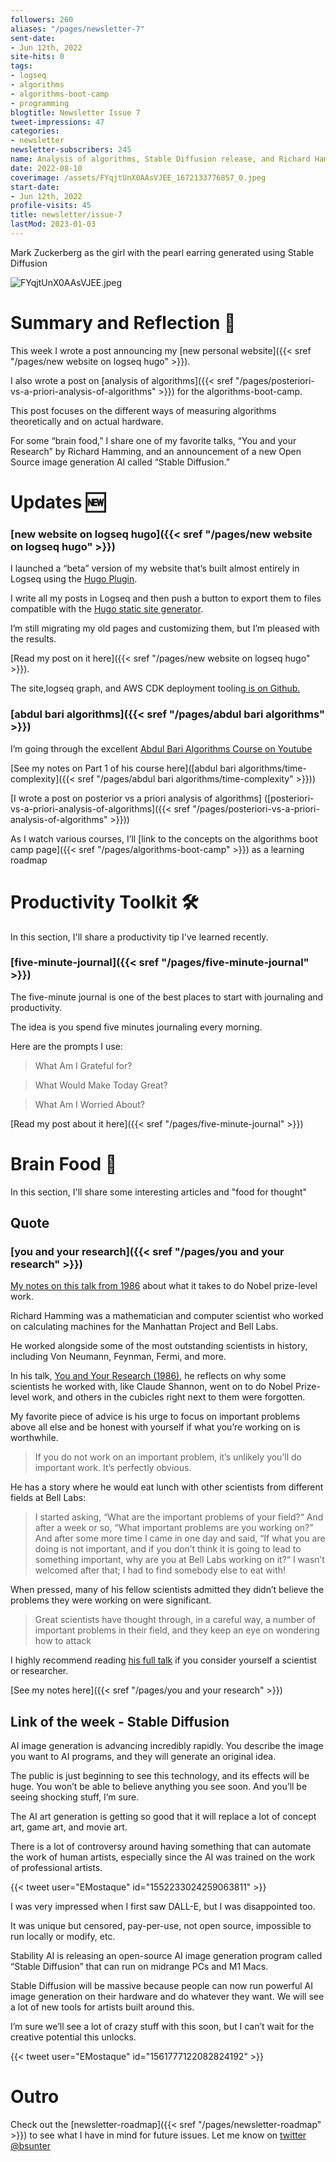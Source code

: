 ```yaml
---
followers: 260
aliases: "/pages/newsletter-7"
sent-date:
- Jun 12th, 2022
site-hits: 0
tags:
- logseq
- algorithms
- algorithms-boot-camp
- programming
blogtitle: Newsletter Issue 7
tweet-impressions: 47
categories:
- newsletter
newsletter-subscribers: 245
name: Analysis of algorithms, Stable Diffusion release, and Richard Hamming's you and your research
date: 2022-08-10
coverimage: /assets/FYqjtUnX0AAsVJEE_1672133776857_0.jpeg
start-date:
- Jun 12th, 2022
profile-visits: 45
title: newsletter/issue-7
lastMod: 2023-01-03
---
```

Mark Zuckerberg as the girl with the pearl earring generated using Stable Diffusion

![FYqjtUnX0AAsVJEE.jpeg](/assets/FYqjtUnX0AAsVJEE_1672133776857_0.jpeg)

# Summary and Reflection 🤔

This week I wrote a post announcing my [new personal website]({{< sref "/pages/new website on logseq hugo" >}}).

I also wrote a post on [analysis of algorithms]({{< sref "/pages/posteriori-vs-a-priori-analysis-of-algorithms" >}})  for the algorithms-boot-camp.

This post focuses on the different ways of measuring algorithms theoretically and on actual hardware.

For some “brain food,” I share one of my favorite talks, “You and your Research” by Richard Hamming, and an announcement of a new Open Source image generation AI called “Stable Diffusion.”

# Updates 🆕

### [new website on logseq hugo]({{< sref "/pages/new website on logseq hugo" >}})

I launched a “beta” version of my website that’s built almost entirely in Logseq using the [Hugo Plugin](https://github.com/sawhney17/logseq-schrodinger?utm_campaign=newsletter-email&utm_medium=email&utm_source=Revue%20newsletter).

I write all my posts in Logseq and then push a button to export them to files compatible with the [Hugo static site generator](https://gohugo.io/?utm_campaign=newsletter-email&utm_medium=email&utm_source=Revue%20newsletter).

I’m still migrating my old pages and customizing them, but I’m pleased with the results.

[Read my post on it here]({{< sref "/pages/new website on logseq hugo" >}}).

The site,logseq graph, and AWS CDK deployment tooling[ is on Github.](https://github.com/briansunter/graph?utm_campaign=newsletter-email&utm_medium=email&utm_source=Revue%20newsletter)

### [abdul bari algorithms]({{< sref "/pages/abdul bari algorithms" >}})

I’m going through the excellent [Abdul Bari Algorithms Course on Youtube](https://www.youtube.com/watch?list=PLDN4rrl48XKpZkf03iYFl-O29szjTrs_O&utm_campaign=newsletter-email&utm_medium=email&utm_source=Revue%20newsletter&v=0IAPZzGSbME)

[See my notes on Part 1 of his course here]([abdul bari algorithms/time-complexity]({{< sref "/pages/abdul bari algorithms/time-complexity" >}}))

[I wrote a post on posterior vs a priori analysis of algorithms] ([posteriori-vs-a-priori-analysis-of-algorithms]({{< sref "/pages/posteriori-vs-a-priori-analysis-of-algorithms" >}}))

As I watch various courses, I’ll [link to the concepts on the algorithms boot camp page]({{< sref "/pages/algorithms-boot-camp" >}}) as a learning roadmap

# Productivity Toolkit 🛠️

In this section, I'll share a productivity tip I've learned recently.

### [five-minute-journal]({{< sref "/pages/five-minute-journal" >}})

The five-minute journal is one of the best places to start with journaling and productivity.

The idea is you spend five minutes journaling every morning.

Here are the prompts I use:

> What Am I Grateful for?

> What Would Make Today Great?

> What Am I Worried About?

[Read my post about it here]({{< sref "/pages/five-minute-journal" >}})

# Brain Food 🧠

In this section, I'll share some interesting articles and "food for thought"

## Quote

### [you and your research]({{< sref "/pages/you and your research" >}})

[My notes on this talk from 1986](https://beta.briansunter.com/pages/you-and-your-research?utm_campaign=newsletter-email&utm_medium=email&utm_source=Revue%20newsletter) about what it takes to do Nobel prize-level work.

Richard Hamming was a mathematician and computer scientist who worked on calculating machines for the Manhattan Project and Bell Labs.

He worked alongside some of the most outstanding scientists in history, including Von Neumann, Feynman, Fermi, and more.

In his talk, [You and Your Research (1986)](https://www.cs.virginia.edu/~robins/YouAndYourResearch.html), he reflects on why some scientists he worked with, like Claude Shannon, went on to do Nobel Prize-level work, and others in the cubicles right next to them were forgotten.

My favorite piece of advice is his urge to focus on important problems above all else and be honest with yourself if what you’re working on is worthwhile.

> If you do not work on an important problem, it’s unlikely you’ll do important work. It’s perfectly obvious.

He has a story where he would eat lunch with other scientists from different fields at Bell Labs:

> I started asking, “What are the important problems of your field?“ And after a week or so, “What important problems are you working on?” And after some more time I came in one day and said, “If what you are doing is not important, and if you don’t think it is going to lead to something important, why are you at Bell Labs working on it?“ I wasn’t welcomed after that; I had to find somebody else to eat with!

When pressed, many of his fellow scientists admitted they didn’t believe the problems they were working on were significant.

> Great scientists have thought through, in a careful way, a number of important problems in their field, and they keep an eye on wondering how to attack

I highly recommend reading [his full talk](https://www.cs.virginia.edu/~robins/YouAndYourResearch.html) if you consider yourself a scientist or researcher.

[See my notes here]({{< sref "/pages/you and your research" >}})

## Link of the week - Stable Diffusion

AI image generation is advancing incredibly rapidly. You describe the image you want to AI programs, and they will generate an original idea.

The public is just beginning to see this technology, and its effects will be huge. You won’t be able to believe anything you see soon. And you’ll be seeing shocking stuff, I’m sure.

The AI art generation is getting so good that it will replace a lot of concept art, game art, and movie art.

There is a lot of controversy around having something that can automate the work of human artists, especially since the AI was trained on the work of professional artists.

{{< tweet user="EMostaque" id="1552233024259063811" >}}

I was very impressed when I first saw DALL-E, but I was disappointed too.

It was unique but censored, pay-per-use, not open source, impossible to run locally or modify, etc.

Stability AI is releasing an open-source AI image generation program called “Stable Diffusion” that can run on midrange PCs and M1 Macs.

Stable Diffusion will be massive because people can now run powerful AI image generation on their hardware and do whatever they want. We will see a lot of new tools for artists built around this.

I’m sure we’ll see a lot of crazy stuff with this soon, but I can’t wait for the creative potential this unlocks.

{{< tweet user="EMostaque" id="1561777122082824192" >}}

# Outro

Check out the [newsletter-roadmap]({{< sref "/pages/newsletter-roadmap" >}}) to see what I have in mind for future issues. Let me know on [twitter @bsunter](https://twitter.com)
